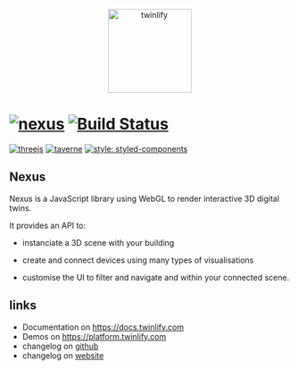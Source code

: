 <p align="center">
  <a href="https://www.twinlify.com">
    <img width="150" alt="twinlify" src="https://static.twinlify.com/logos/logo.svg"/>
  </a>
</p>

# [![nexus](https://img.shields.io/npm/v/@twinlify/nexus?color=%23111&label=%40twinlify%2Fnexus)](https://www.npmjs.com/package/@twinlify/nexus) [![Build Status](https://travis-ci.com/twinlify/nexus.svg?token=hPRrdV3zU7BQPGkhdtkq&branch=master)](https://travis-ci.com/twinlify/nexus)

[![threejs](https://img.shields.io/npm/v/three?label=three&colorB=111)](https://github.com/mrdoob/three.js)
[![taverne](https://img.shields.io/npm/v/taverne?label=taverne&colorB=111)](https://github.com/uralys/taverne)
[![style: styled-components](https://img.shields.io/badge/-%F0%9F%92%85%20styled--components-orange.svg?colorB=111)](https://github.com/styled-components/styled-components)

## Nexus

Nexus is a JavaScript library using WebGL to render interactive 3D digital twins.

It provides an API to:

- instanciate a 3D scene with your building

- create and connect devices using many types of visualisations

- customise the UI to filter and navigate and within your connected scene.

## links

- Documentation on <https://docs.twinlify.com>
- Demos on <https://platform.twinlify.com>
- changelog on [github](https://github.com/twinlify/docs/blob/master/src/pages/docs/changelog.md)
- changelog on [website](https://docs.twinlify.com/documentation/changelog)
